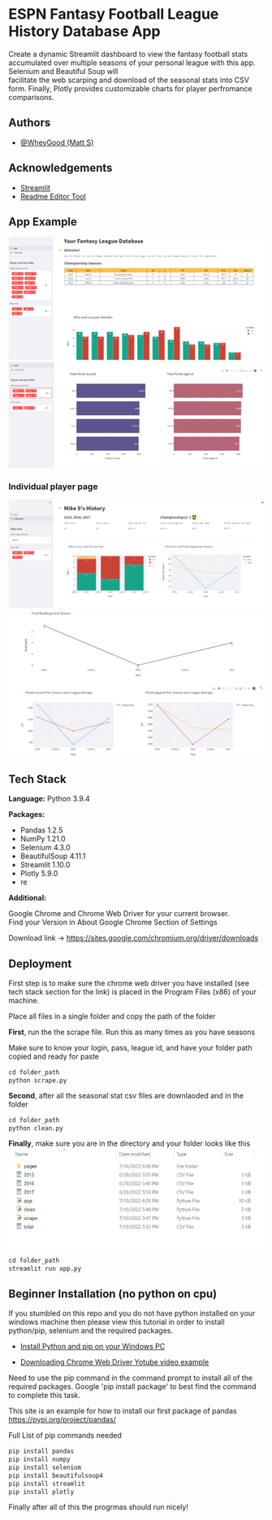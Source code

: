 # ESPN Fantasy Football League History Database App

Create a dynamic Streamlit dashboard to view the fantasy football stats accumulated over 
multiple seasons of your personal league with this app. Selenium and Beautiful Soup will    
facilitate the web scarping and download of the seasonal stats into CSV form.  Finally, Plotly
provides customizable charts for player perfromance comparisons.





## Authors

- [@WheyGood (Matt S)](https://www.github.com/WheyGood)


## Acknowledgements
 - [Streamlit](https://docs.streamlit.io/)
 - [Readme Editor Tool](https://readme.so/)


## App Example
![](images/main.png)
![](images/main3.png)
### Individual player page
![](images/ind1.png)
![](images/ind2.png)



## Tech Stack

**Language:** Python 3.9.4

**Packages:** 
- Pandas 1.2.5 
- NumPy 1.21.0 
- Selenium 4.3.0
- BeautifulSoup 4.11.1
- Streamlit 1.10.0
- Plotly 5.9.0
- re

**Additional:** 

Google Chrome and Chrome Web Driver for your current browser.  
Find your Version in About Google Chrome Section of Settings

Download link -> https://sites.google.com/chromium.org/driver/downloads
## Deployment

First step is to make sure the chrome web driver you have installed (see tech stack section for the link)
is placed in the Program Files (x86) of your machine. 

Place all files in a single folder and copy the path of the folder

**First**, run the the scrape file. Run this as many times as you have seasons 

Make sure to know your login, pass, league id, and have your folder path copied and ready for paste

 ```
cd folder_path
python scrape.py
 ```

**Second**, after all the seasonal stat csv files are downlaoded and in the folder 

```
cd folder_path
python clean.py
```

**Finally**, make sure you are in the directory and your folder looks like this
![](images/FolderExample.png)


```
cd folder_path
streamlit run app.py
```

## Beginner Installation (no python on cpu)

If you stumbled on this repo and you do not have python installed on your windows machine then
please view this tutorial in order to install python/pip, selenium and the required packages.

- [Install Python and pip on your Windows PC](https://www.youtube.com/watch?v=AwIXfaGEN4c)

- [Downloading Chrome Web Driver Yotube video example](https://youtu.be/Xjv1sY630Uc?t=261)


Need to use the pip command in the command prompt to install all of the required packages.
Google 'pip install package' to best find the command to complete this task.


This site is an example for how to install our first package of pandas 
https://pypi.org/project/pandas/ 

Full List of pip commands needed
```
pip install pandas
pip install numpy
pip install selenium
pip install beautifulsoup4
pip install streamlit
pip install plotly
```

Finally after all of this the progrmas should run nicely!
